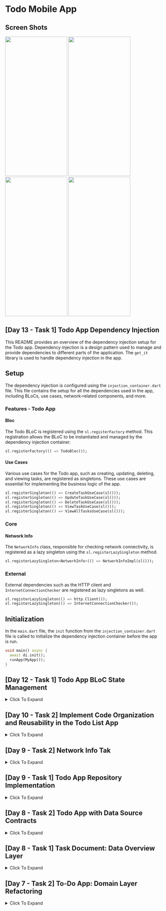 # Todo Mobile App 
## Screen Shots

<img width="200" height="450" src="https://github.com/dawit-melka/2023-project-phase-mobile-tasks/assets/105089130/d21a50ec-76ea-4439-9642-777baef8f133">

<img width="200" height="450" src="https://github.com/dawit-melka/2023-project-phase-mobile-tasks/assets/105089130/c5b61354-c48a-4ce1-9714-09dc6a59cdaf">

<img width="200" height="450" src="https://github.com/dawit-melka/2023-project-phase-mobile-tasks/assets/105089130/c2ddc79c-4343-4163-ac40-ca21e07015bd">

<img width="200" height="450" src="https://github.com/dawit-melka/2023-project-phase-mobile-tasks/assets/105089130/807f241f-cfd1-4f45-b1a6-6c1255aabfd4">


## [Day 13 - Task 1] Todo App Dependency Injection

This README provides an overview of the dependency injection setup for the Todo app. Dependency injection is a design pattern used to manage and provide dependencies to different parts of the application. The `get_it` library is used to handle dependency injection in the app.

## Setup

The dependency injection is configured using the `injection_container.dart` file. This file contains the setup for all the dependencies used in the app, including BLoCs, use cases, network-related components, and more.

### Features - Todo App

#### Bloc

The Todo BLoC is registered using the `sl.registerFactory` method. This registration allows the BLoC to be instantiated and managed by the dependency injection container.

```dart
sl.registerFactory(() => TodoBloc());
```

#### Use Cases

Various use cases for the Todo app, such as creating, updating, deleting, and viewing tasks, are registered as singletons. These use cases are essential for implementing the business logic of the app.

```dart
sl.registerSingleton(() => CreateTaskUseCase(sl()));
sl.registerSingleton(() => UpdateTaskUseCase(sl()));
sl.registerSingleton(() => DeleteTaskUseCase(sl()));
sl.registerSingleton(() => ViewTaskUseCase(sl()));
sl.registerSingleton(() => ViewAllTasksUseCase(sl()));
```

### Core

#### Network Info

The `NetworkInfo` class, responsible for checking network connectivity, is registered as a lazy singleton using the `sl.registerLazySingleton` method.

```dart
sl.registerLazySingleton<NetworkInfo>(() => NetworkInfoImpl(sl()));
```

### External

External dependencies such as the HTTP client and `InternetConnectionChecker` are registered as lazy singletons as well.

```dart
sl.registerLazySingleton(() => http.Client());
sl.registerLazySingleton(() => InternetConnectionChecker());
```

## Initialization

In the `main.dart` file, the `init` function from the `injection_container.dart` file is called to initialize the dependency injection container before the app is run.

```dart
void main() async {
  await di.init();
  runApp(MyApp());
}
```

## [Day 12 - Task 1] Todo App BLoC State Management

<details>
<summary>Click To Expand</summary>
This README provides an overview of the BLoC state management implementation for the Todo app. The BLoC pattern is used to manage the UI state, handle business logic, and process user interactions.

## Event Classes

Event classes represent different user actions that trigger changes in the app's state. These events guide the logic of the BLoC. The following event classes have been defined:

- **TaskInitialEvent**: Represents the initial event.
- **CreateTaskEvent**: Dispatched when the user wants to create a new task.
- **UpdateTaskEvent**: Dispatched when the user wants to update a task's details.
- **DeleteTaskEvent**: Dispatched when the user wants to delete a task.
- **GetSingleTaskEvent**: Dispatched when the user wants to retrieve a single task using its ID.
- **LoadAllTasksEvent**: Dispatched when the user wants to load all tasks from the repository.

```dart
// todo_event.dart

// Define event classes for different user actions
part of 'todo_bloc.dart';

@immutable
sealed class TodoEvent {}

class TaskInitialEvent extends TodoEvent {}

class CreateTaskEvent extends TodoEvent {
  final Task task;

  CreateTaskEvent({required this.task});
}

// ... Other event classes

```

## State Classes

State classes represent the various UI states that the app can be in. These states dictate how the UI should behave based on user interactions and data updates. The following state classes have been defined:

- **TodoInitial**: Represents the initial state before any data is loaded.
- **LoadingState**: Indicates that the app is currently fetching data.
- **LoadedAllTasksState**: Represents the state where all tasks are successfully loaded from the repository.
- **LoadedSingleTaskState**: Represents the state where a single task is successfully retrieved.
- **ErrorState**: Indicates that an error has occurred during data retrieval or processing.

```dart
// todo_state.dart

// Define state classes representing UI states
part of 'todo_bloc.dart';

@immutable
sealed class TodoState {}

class TodoInitial extends TodoState {}

class LoadingState extends TodoState {}

class LoadedAllTasksState extends TodoState {
  final List<Task> tasks;

  LoadedAllTasksState({required this.tasks});
}

class LoadedSingleTaskState extends TodoState {
  final Task task;
  final List<Task> tasks;

  LoadedSingleTaskState({required this.task, required this.tasks});
}

class ErrorState extends TodoState {}

```

## TodoBloc

The `TodoBloc` class is the core component responsible for handling the business logic, processing events, and emitting states. It is set up to handle various events such as creating, updating, deleting tasks, loading tasks, and more.

The BLoC's primary responsibilities include:

- Mapping events to corresponding state changes using the `mapEventToState` method.
- Implementing logic for each event, interacting with the provided use cases and transforming states accordingly.
- Utilizing Streams to emit the appropriate states based on the logic and events processed.
- Ensuring proper error handling for events that could result in failures, and emitting the `ErrorState` when necessary.

The BLoC is properly integrated into the app's components to manage the UI state effectively.

```dart
// todo_bloc.dart

// Implement the TodoBloc class
class TodoBloc extends Bloc<TodoEvent, TodoState> {
  TodoBloc() : super(TodoInitial()) {
    on<TaskInitialEvent>(taskInitialEvent);
    on<CreateTaskEvent>(createTaskEvent);
    on<UpdateTaskEvent>(updateTaskEvent);
    on<DeleteTaskEvent>(deleteTaskEvent);
    on<GetSingleTaskEvent>(getSingleTaskEvent);
    on<LoadAllTasksEvent>(loadAllTasksEvent);
  }

  // ... Event handlers

  FutureOr<void> createTaskEvent(
      CreateTaskEvent event, Emitter<TodoState> emit) {
    try {
      // Perform the task creation logic using the CreateTaskUseCase
      // Check the result and emit appropriate states
      final state = this.state;
      if (state is LoadedAllTasksState) {
        emit(LoadedAllTasksState(tasks: List.from(state.tasks)..add(event.task)));
      }
    } catch(e) {
      // Handle unexpected exceptions and emit an error state
      emit(ErrorState());
    }
  }

  // ... Other event handlers
}

```
</details>


## [Day 10 - Task 2] Implement Code Organization and Reusability in the Todo List App

<details>
<summary>Click To Expand</summary>
## Overview

In this task, the objective was to enhance the code organization and reusability of the Todo List app by focusing on the presentation layer. The primary focus was on reorganizing the UI components, implementing reusability through widgets, and ensuring a well-structured and maintainable codebase.



### Naming Conventions and Folder Structure

Adhere to consistent naming conventions for variables, functions, classes, and files. Organize your project's folder structure in a clean architecture manner.
```
lib/
|-- core/
|   |-- errors/
|   |   |- failure.dart
|   |-- network/
|   |   |-- network_info.dart
|   |-- utils/
|   |   |-- usecase.dart
|   |   |
|-- features/
|   |-- todo/
|   |   |-- data/
|   |   |   |-- datasources/
|   |   |   |   |-- task_remote_database.dart
|   |   |   |
|   |   |   |-- repositories/
|   |   |   |   |-- todo_repository_impl.dart
|   |   |   |
|   |   |   |-- models/
|   |   |   |   |-- task_model.dart
|   |   |
|   |   |-- domain/
|   |   |   |-- entities/
|   |   |   |   |-- task.dart
|   |   |   |
|   |   |   |-- repositories/
|   |   |   |   |-- task_repository.dart
|   |   |   |
|   |   |   |-- usecases/
|   |   |   |   |-- create_task.dart
|   |   |   |   |-- delete_task.dart
|   |   |   |   |-- update_task.dart
|   |   |   |   |-- view_all_tasks.dart
|   |   |   |   |-- view_task.dart
|   |   |
|   |   |-- presentation/
|   |   |   |-- controller/
|   |   |   |   |-- task_controller.dart
|   |   |   |-- pages/
|   |   |   |   |-- get_started.dart
|   |   |   |   |-- todo_list_page.dart
|   |   |   |   |-- task_detail_page.dart
|   |   |   |   |-- create_new_task_page.dart
|   |   |   |-- widgets/
|   |   |   |   |-- create_new_task_form.dart
|   |   |   |   |-- custom_form_field.dart
|   |   |   |   |-- task_list_card.dart
|   |   |
|   |
|-- main.dart
|-- ... (other files)

```
### Code Organization and Refactoring

To improve code organization and maintainability, the following steps were taken:

1. **Identifying Code Duplication:** Identified areas of code duplication within the presentation layer of the app. This included redundant UI elements, similar layouts, and repetitive code blocks.

2. **Reorganizing Widgets:** Introduced a modular structure by creating separate widget classes for reusable UI components. This modular approach ensured that similar UI elements were encapsulated within individual widgets.

3. **Folder Structure Enhancement:** Arranged the widgets into appropriate folders, such as `pages/`, `widgets/`, and `controller/`, to maintain a clear separation of concerns. This structure allowed for easier navigation and code maintenance.

### Reusability through Widgets

The reusability of the presentation layer was achieved through the creation of reusable widgets:

1. **Reusable UI Components:** Designed widgets that encapsulate specific UI components like buttons, input fields, list items, and more. These widgets were designed to be flexible and adaptable, allowing them to be reused across different parts of the app.

2. **Widget Customization:** Implemented widget customization through parameters and properties. This approach enabled the same widget to be customized and utilized in various contexts without rewriting code.

3. **Composition of Widgets:** Composed larger UI sections by combining multiple reusable widgets. This composability approach enhanced code readability and reduced the need for repetitive coding.

### Integration and Functionality

While reorganizing and refactoring the presentation layer, it was ensured that the app's existing features remained fully functional:

**Seamless Integration:** The new widget-based approach seamlessly integrated with the existing app structure. The reorganized codebase enhanced the app's performance and maintainability.

</details>

## [Day 9 - Task 2] Network Info Tak

<details>
<summary>Click To Expand</summary>
## Overview

This repository contains the implementation of a NetworkInfo class and its integration into the TODO mobile app. The app is designed to manage tasks, including adding, updating, and deleting items from the TODO list. The NetworkInfo class enhances the app's functionality by determining the presence or absence of a network connection, providing a more robust task management experience.

## Features and Enhancements

### NetworkInfo Class

The `NetworkInfo` class has been implemented to determine the network connectivity status. It abstracts the process of checking for an active network connection and provides a unified way to access this information throughout the app.

```dart
abstract class NetworkInfo {
  Future<bool> get isConnected;
}
```

### NetworkInfoImpl Class

The `NetworkInfoImpl` class implements the `NetworkInfo` interface and uses the `InternetConnectionChecker` package to check for network connectivity. This class is responsible for determining whether the device is connected to the internet.

```dart
class NetworkInfoImpl implements NetworkInfo {
  final InternetConnectionChecker connectionChecker;

  NetworkInfoImpl(this.connectionChecker);

  @override
  Future<bool> get isConnected => connectionChecker.hasConnection;
}
```

### Repository Integration

The `NetworkInfo` instance is injected into the repository to enable network-aware operations. The repository can now utilize the `NetworkInfo` instance to check for network connectivity before proceeding with network-dependent operations.

```dart
class TaskRepositoryImpl implements TaskRepository {
  final NetworkInfo networkInfo;
  final TaskRemoteDatabase remoteDatabase;

  TaskRepositoryImpl({
    required this.networkInfo,
    required this.remoteDatabase,
  });

  @override
  Future<Either<Failure, Task>> createTask(Task task) async {
    if (await networkInfo.isConnected) {
      try {
        final result = await remoteDatabase.createTask(task);
        return Right(result);
      } catch (e) {
        return Left(Failure("Oops, we couldn't add this task"));
      }
    } else {
      return Left(Failure("No internet connection available"));
    }
  }
  
  // Other repository methods follow a similar pattern
}
```
</details>

## [Day 9 - Task 1] Todo App Repository Implementation 
<details>
<summary>Click To Expand</summary>
## Overview
This task involved implementing repository functionality for a Todo app using Flutter. The primary objective was to set up a basic structure for the repository, implement logic based on the repository contracts from the domain layer, and integrate repository dependencies, including local and remote data sources.

## Task Description
The task required the following key steps:

Implement a TaskRepository interface based on the defined contract from the domain layer.
Create the TaskRepositoryImpl class, which implements the TaskRepository interface.
Integrate repository dependencies, including TaskRemoteDatabase for remote data interaction.
Implementation
TaskRepository Interface
The TaskRepository interface was defined as per the contract provided in the domain layer. It included methods such as createTask, updateTask, deleteTask, completeTask, getTask, and getAllTasks.

## TaskRepositoryImpl Implementation
The TaskRepositoryImpl class was created to implement the repository functionality. It accepted an instance of TaskRemoteDatabase as a dependency and utilized it to interact with the remote data source.

For each repository method, appropriate try-catch blocks were implemented to handle potential failures and return appropriate responses using Dartz.Either<Failure, T>. This ensured proper error handling and a clear separation of concerns.

## Code Structure
The codebase was organized following best practices for clean architecture and modularity. The relevant files were organized within the respective folders:

features/todo/data/repositories for repository implementation.
features/todo/data/datasource for remote data source (TaskRemoteDatabase).
core/errors for error handling (Failure class).

### Snippets of Code
```dart
class TaskRepositoryImpl implements TaskRepository {
  final TaskRemoteDatabase remoteDatabase;

  TaskRepositoryImpl({
    required this.remoteDatabase,
  });

  @override
  Future<Dartz.Either<Failure, Task>> createTask(Task task) async {
    try {
      final result = await remoteDatabase.createTask(task);
      return Dartz.Right(result);
    } catch (e) {
      return Dartz.Left(Failure("Oops, we couldn't add this task"));
    }
  }

  // other repository methods...
}
```
</details>

## [Day 8 - Task 2] Todo App with Data Source Contracts

<details>
<summary>Click To Expand</summary>
  
In this task, the Todo app was extended to include data source contracts, repository dependencies, and a basic repository structure. The focus was on implementing a clear separation between data sources and the repository layer, following the principles discussed in the learning material.

## Contract and Repository Implementation

A contract was defined to outline the methods that a repository must fulfill. This contract ensures consistency and a clear API for the repository's interactions with data sources. Below is an example of the contract, as seen in the `task_repository.dart` file:

```dart
abstract class TaskRepository {
  Future<Either<Failure, Task>> createTask(Task task);
  Future<Either<Failure, Task>> editTask(Task task);
  Future<Either<Failure, Task>> deleteTask(Task task);
  Future<Either<Failure, Task>> completeTask(Task task);
  Future<Either<Failure, Task>> getTask(String id);
  Future<Either<Failure, List<Task>>> getAllTasks();
}
```

### Interfaces and Abstract Classes

Interfaces or abstract classes were introduced to represent repository dependencies. These abstractions provide a clear contract for different data sources, such as remote and local sources. By implementing these interfaces, the app ensures that data sources follow a consistent structure.

### Basic Repository Structure

The basic structure of the repository was established following the contract-defined methods. This structure acts as an intermediary between the domain layer and the data sources. The repository handles data retrieval, modification, and other operations while adhering to the contract.
</details>

## [Day 8 - Task 1] Task Document: Data Overview Layer
<details>
<summary>Click To Expand</summary>
## Unit Tests for Task Entity

In this task, unit tests were implemented to ensure the correctness of the `Task` entity. The entity contains attributes such as `id`, `title`, `description`, `deadline`, and `status`. The tests validate the behavior of the `Task` entity constructor and its attributes.

```dart
test('Task entity should be correctly initialized', () {
  final task = Task(
    id: '1',
    title: 'Test Task',
    description: 'This is a test task',
    deadline: '2023-08-10',
    status: false,
  );

  expect(task.id, '1');
  expect(task.title, 'Test Task');
  expect(task.description, 'This is a test task');
  expect(task.deadline, '2023-08-10');
  expect(task.status, false);
});
```

## Unit Tests for ViewAllTasksUseCase

In this task, unit tests were written for the `ViewAllTasksUseCase` class. The use case is responsible for retrieving a list of all tasks. The tests ensure that the use case interacts correctly with the repository and returns the expected result.

```dart
test('ViewAllTasksUseCase should return a list of tasks', () async {
  final mockRepository = MockTodoRepository(); // Create a mock repository
  final useCase = ViewAllTasksUseCase(repository: mockRepository);

  when(mockRepository.getAllTasks())
      .thenAnswer((_) async => Right([Task(id: '1', title: 'Task 1')]));

  final result = await useCase(); // Call the use case

  expect(result, isA<Right>());
  expect(result.getOrElse(() => []), [Task(id: '1', title: 'Task 1')]);
});
```

## Implement Models

In this task, models were implemented in the `features/todo/data/models` directory. The `TaskModel` class mirrors the `Task` entity and includes conversion logic to and from JSON using `fromJson` and `toJson` methods. Unit tests were written to ensure the correctness of the `TaskModel` class.

```dart
class TaskModel {
  final String id;
  final String title;
  final String description;
  final String deadline;
  final bool status;

  TaskModel({
    required this.id,
    required this.title,
    required this.description,
    required this.deadline,
    this.status = false,
  });

  factory TaskModel.fromJson(Map<String, dynamic> json) {
    return TaskModel(
      id: json['id'],
      title: json['title'],
      description: json['description'],
      deadline: json['deadline'],
      status: json['status'] ?? false,
    );
  }

  Map<String, dynamic> toJson() {
    return {
      'id': id,
      'title': title,
      'description': description,
      'deadline': deadline,
      'status': status,
    };
  }
}
```
</details>


## [Day 7 - Task 2] To-Do App: Domain Layer Refactoring
<details>
<summary>Click To Expand</summary>
  
In this task, I have successfully completed the domain layer refactoring for the To-Do App. The goal of this task was to implement entities and use cases to enable the functionality of viewing all tasks, viewing a specific task, and creating a new task.

## Updates Made

### Entities

I created an entity class named `Task` that represents a single to-do task. Each task includes the following attributes:
- id: The unique identifier of the task.
- title: The title of the task.
- description: The description of the task.
- dueDate: The deadline for the task.

```dart
class Task {
  final String id;
  final String title;
  final String description;
  final String dueDate;
  final bool status;

  Task({
    required this.id,
    required this.title,
    required this.description,
    required this.dueDate,
    this.status = false,
  });
}
```

### Use Cases

I implemented the following use cases using callable classes:

#### View All Tasks

I created a use case class named `ViewAllTasksUseCase` that interacts with the domain layer to retrieve a list of all tasks. This use case follows the callable class principles and interacts with the repository to fetch tasks.

```dart
class ViewAllTasksUseCase implements UseCase<List<Task>, NoParams> {
  final TaskRepository repository;

  ViewAllTasksUseCase({
    required this.repository,
  });

  @override
  Future<Dartz.Either<Failure, List<Task>>> call(NoParams params) async {
    return await repository.getAllTasks();
  }
}
```

#### View Specific Task

I implemented the `ViewTaskUseCase` use case class to retrieve a specific task using its id. This use case accepts a parameter indicating the id of the task to be retrieved and fetches the task from the repository.

```dart
class ViewTaskUseCase implements UseCase<Task, String> {
  final TaskRepository repository;

  ViewTaskUseCase({
    required this.repository,
  });

  @override
  Future<Dartz.Either<Failure, Task>> call(String id) async {
    return await repository.getTask(id);
  }
}
```

#### Create New Task

I implemented the `CreateTaskUseCase` use case class to add a new task to the list of tasks. This use case accepts a `Task` object as a parameter, representing the new task to be created. It adds the new task to the repository.

```dart
class CreateTaskUseCase implements UseCase<Task, Params<Task>> {
  final TaskRepository repository;

  CreateTaskUseCase({
    required this.repository,
  });

  @override
  Future<Dartz.Either<Failure, Task>> call(Params<Task> params) async {
    return await repository.createTask(params.data);
  }
}
```
</details>
